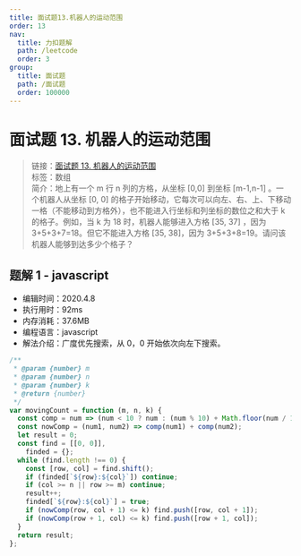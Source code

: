 ```yaml
---
title: 面试题13.机器人的运动范围
order: 13
nav:
  title: 力扣题解
  path: /leetcode
  order: 3
group:
  title: 面试题
  path: /面试题
  order: 100000
---
```


# 面试题 13. 机器人的运动范围

> 链接：[面试题 13. 机器人的运动范围](https://leetcode-cn.com/problems/ji-qi-ren-de-yun-dong-fan-wei-lcof/)  
> 标签：数组  
> 简介：地上有一个 m 行 n 列的方格，从坐标 [0,0] 到坐标 [m-1,n-1] 。一个机器人从坐标 [0, 0] 的格子开始移动，它每次可以向左、右、上、下移动一格（不能移动到方格外），也不能进入行坐标和列坐标的数位之和大于 k 的格子。例如，当 k 为 18 时，机器人能够进入方格 [35, 37] ，因为 3+5+3+7=18。但它不能进入方格 [35, 38]，因为 3+5+3+8=19。请问该机器人能够到达多少个格子？

## 题解 1 - javascript

- 编辑时间：2020.4.8
- 执行用时：92ms
- 内存消耗：37.6MB
- 编程语言：javascript
- 解法介绍：广度优先搜索，从 0，0 开始依次向左下搜索。

```javascript
/**
 * @param {number} m
 * @param {number} n
 * @param {number} k
 * @return {number}
 */
var movingCount = function (m, n, k) {
  const comp = num => (num < 10 ? num : (num % 10) + Math.floor(num / 10));
  const nowComp = (num1, num2) => comp(num1) + comp(num2);
  let result = 0;
  const find = [[0, 0]],
    finded = {};
  while (find.length !== 0) {
    const [row, col] = find.shift();
    if (finded[`${row}:${col}`]) continue;
    if (col >= n || row >= m) continue;
    result++;
    finded[`${row}:${col}`] = true;
    if (nowComp(row, col + 1) <= k) find.push([row, col + 1]);
    if (nowComp(row + 1, col) <= k) find.push([row + 1, col]);
  }
  return result;
};
```
